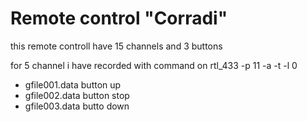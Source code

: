 # Remote control "Corradi"

this remote controll have 15 channels and 3 buttons

for 5 channel i have recorded with  command on rtl_433 -p 11 -a -t -l 0 

- gfile001.data button up
- gfile002.data button stop
- gfile003.data butto down
